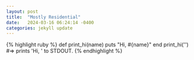 ```yaml
---
layout: post
title:  "Mostly Residential"
date:   2024-03-16 06:24:14 -0400
categories: jekyll update
---
```


{% highlight ruby %}
def print_hi(name)
  puts "Hi, #{name}"
end
print_hi('')
#=> prints 'Hi, ' to STDOUT.
{% endhighlight %}
